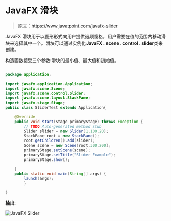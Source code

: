 # JavaFX 滑块

> 原文：<https://www.javatpoint.com/javafx-slider>

JavaFX 滑块用于以图形形式向用户提供选项窗格，用户需要在值的范围内移动滑块来选择其中一个。滑块可以通过实例化**JavaFX . scene . control . slider**类来创建。

构造函数接受三个参数:滑块的最小值、最大值和初始值。

```java

package application;

import javafx.application.Application;
import javafx.scene.Scene;
import javafx.scene.control.Slider;
import javafx.scene.layout.StackPane;
import javafx.stage.Stage;
public class SliderTest extends Application{

	@Override
	public void start(Stage primaryStage) throws Exception {
		// TODO Auto-generated method stub
		Slider slider = new Slider(1,100,20);
		StackPane root = new StackPane();
		root.getChildren().add(slider);
		Scene scene = new Scene(root,300,200);
		primaryStage.setScene(scene);
		primaryStage.setTitle("Slider Example");
		primaryStage.show();

	}
	public static void main(String[] args) {
		launch(args);	
		}

}

```

**输出:**

![JavaFX Slider](../img/789e25766047a52691780811d46dbbb8.png)